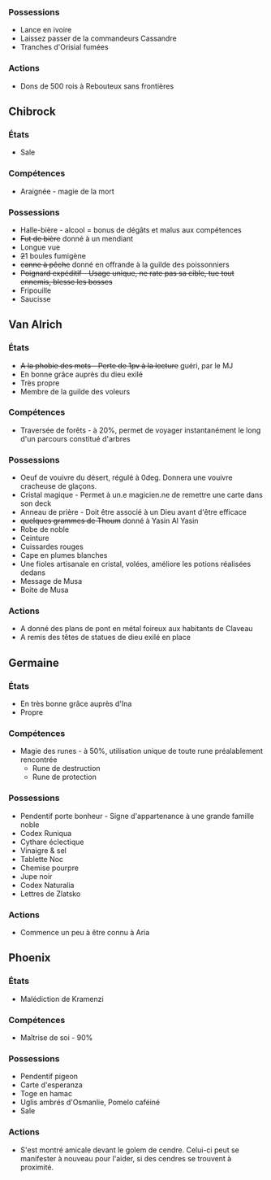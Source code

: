 ### Possessions
- Lance en ivoire
- Laissez passer de la commandeurs Cassandre
- Tranches d'Orisial fumées
### Actions
- Dons de 500 rois à Rebouteux sans frontières
## Chibrock

### États
- Sale
### Compétences
- Araignée - magie de la mort
### Possessions
- Halle-bière - alcool = bonus de dégâts et malus aux compétences
- ~~Fut de bière~~ donné à un mendiant
- Longue vue
- ~~2~~1 boules fumigène
- ~~canne à pêche~~ donné en offrande à la guilde des poissonniers
- ~~Poignard expéditif - Usage unique, ne rate pas sa cible, tue tout ennemis, blesse les bosses~~
- Fripouille
- Saucisse
## Van Alrich

### États
- ~~A la phobie des mots - Perte de 1pv à la lecture~~ guéri, par le MJ
- En bonne grâce auprès du dieu exilé
- Très propre
- Membre de la guilde des voleurs
### Compétences
- Traversée de forêts - à 20%, permet de voyager instantanément le long d'un parcours constitué d'arbres
### Possessions
- Oeuf de vouivre du désert, régulé à 0deg. Donnera une vouivre cracheuse de glaçons.
- Cristal magique - Permet à un.e magicien.ne de remettre une carte dans son deck
- Anneau de prière - Doit être associé à un Dieu avant d'être efficace
- ~~quelques grammes de Thoum~~ donné à Yasin Al Yasin
- Robe de noble
- Ceinture
- Cuissardes rouges
- Cape en plumes blanches
- Une fioles artisanale en cristal, volées, améliore les potions réalisées dedans
- Message de Musa
- Boite de Musa
### Actions
- A donné des plans de pont en métal foireux aux habitants de Claveau
- A remis des têtes de statues de dieu exilé en place
## Germaine

### États
- En très bonne grâce auprès d'Ina
- Propre
### Compétences
- Magie des runes - à 50%, utilisation unique de toute rune préalablement rencontrée
    - Rune de destruction
    - Rune de protection
### Possessions
- Pendentif porte bonheur - Signe d'appartenance à une grande famille noble
- Codex Runiqua
- Cythare éclectique 
- Vinaigre & sel
- Tablette Noc
- Chemise pourpre
- Jupe noir
- Codex Naturalia
- Lettres de Zlatsko

### Actions
- Commence un peu à être connu à Aria

## Phoenix

### États
- Malédiction de Kramenzi
### Compétences
- Maîtrise de soi - 90%
### Possessions
- Pendentif pigeon
- Carte d'esperanza
- Toge en hamac
- Uglis ambrés d'Osmanlie, Pomelo caféiné
- Sale
### Actions
- S'est montré amicale devant le golem de cendre. Celui-ci peut se manifester à nouveau pour l'aider, si des cendres se trouvent à proximité.
